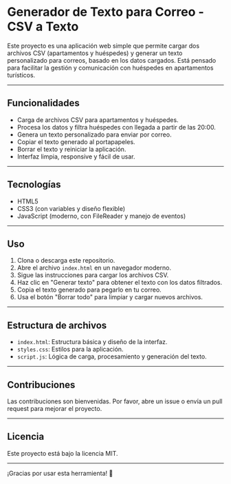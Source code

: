 # Generador de Texto para Correo - CSV a Texto

Este proyecto es una aplicación web simple que permite cargar dos archivos CSV (apartamentos y huéspedes) y generar un texto personalizado para correos, basado en los datos cargados. Está pensado para facilitar la gestión y comunicación con huéspedes en apartamentos turísticos.

---

## Funcionalidades

- Carga de archivos CSV para apartamentos y huéspedes.
- Procesa los datos y filtra huéspedes con llegada a partir de las 20:00.
- Genera un texto personalizado para enviar por correo.
- Copiar el texto generado al portapapeles.
- Borrar el texto y reiniciar la aplicación.
- Interfaz limpia, responsive y fácil de usar.

---

## Tecnologías

- HTML5
- CSS3 (con variables y diseño flexible)
- JavaScript (moderno, con FileReader y manejo de eventos)

---

## Uso

1. Clona o descarga este repositorio.
2. Abre el archivo `index.html` en un navegador moderno.
3. Sigue las instrucciones para cargar los archivos CSV.
4. Haz clic en "Generar texto" para obtener el texto con los datos filtrados.
5. Copia el texto generado para pegarlo en tu correo.
6. Usa el botón "Borrar todo" para limpiar y cargar nuevos archivos.

---

## Estructura de archivos

- `index.html`: Estructura básica y diseño de la interfaz.
- `styles.css`: Estilos para la aplicación.
- `script.js`: Lógica de carga, procesamiento y generación del texto.

---

## Contribuciones

Las contribuciones son bienvenidas. Por favor, abre un issue o envía un pull request para mejorar el proyecto.

---

## Licencia

Este proyecto está bajo la licencia MIT.

---

¡Gracias por usar esta herramienta! 🚀
